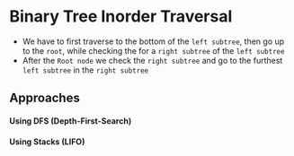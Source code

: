 # Binary Tree Inorder Traversal

- We have to first traverse to the bottom of the `left subtree`, then go up to the `root`, while checking the for a `right subtree` of the `left subtree`
- After the `Root node` we check the `right subtree` and go to the furthest `left subtree` in the `right subtree`

## Approaches

#### Using DFS (Depth-First-Search)

#### Using Stacks (LIFO)
